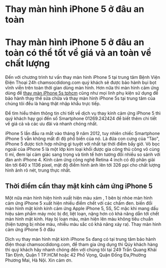 # Thay màn hình iPhone 5 ở đâu an toàn
<h1>Thay màn hình iPhone 5 ở đâu an toàn có thể tốt về giá và an toàn về chất lượng</h1>
Đến với chương trình tư vấn thay màn hình iPhone 5 tại trung tâm Bệnh Viện Điện Thoại 24h chamsocdidong.com quý khách sẽ được bảo hành bụi bọt vĩnh viễn trên toàn thời gian dùng màn hình. Hơn nữa thì màn hình cảm ứng dùng để <a href="https://chamsocdidong.com/trum-thay-man-hinh-mat-kinh-cam-ung-iphone-5-5s-gia-re-tai-hcm/">thay màn iPhone 5s tphcm</a> cũng như mọi linh phụ kiện sử dụng để bảo hành thay thế sửa chữa và thay màn hình iPhone 5s tại trung tâm của chúng tôi đều là hàng thật nhập khẩu trực tiếp.

Để tìm hiểu thêm thông tin chi tiết về dịch vụ thay kính cảm ứng iPhone 5 thì quý khách hạy gọi đến số Smartphone 01269.242424 để biết thêm chi tiết về giá cả và các ưu đãi và nhanh chóng nhất.

iPhone 5 lần đầu ra mắt vào tháng 9 năm 2012, tuy nhiên chiếc Smartphone iPhone 5 vẫn không mất đi độ phổ biến của nó. Là đứa con cưng của "Táo", iPhone 5 được tích hợp những gì tuyệt vời nhất tại thời điểm bấy giờ. Vỏ bọc ngoài của iPhone 5 là một lớp kim loại khối được gia công thủ công vô cùng tỉ mỉ, đem lại cảm giác sang trọng và tinh tế hơn tương đối nhiều so sánh với đàn anh iPhone 4. Kính cảm ứng công nghệ Retina 4 inch có độ phân giải  lên tới 640 x 1136 pixel, mật độ điểm hình ảnh lên tới 326 ppi cho chất lượng hình ảnh rõ nét, trung thực nhất.

<h2>Thời điểm cần thay mặt kính cảm ứng iPhone 5</h2>

Một nữa màn hình hiện hình xuất hiện màu xám , 1 bên bị nhòe
màn hình cảm ứng iPhone 5 xuất hiện nhiều điểm chết với các chấm đen.
biến đổi màn hình mặt kính kính cảm ứng Apple iPhone 5, 5S, 5C mặc khi mang dấu hiệu sảm phẩm máy móc bị đơ, liệt loạn, nặng hơn có khả năng dẫn tới chết màn hình mặt kính.
Hay bị loạn màu, màn hiện lên màu không tiêu chuẩn (hiện tượng bị nhòe màu, nhiễu màu sắc có khả năng xảy ra).
Thay màn hình cảm ứng iPhone 5 ở đâu

Dịch vụ thay màn hình mặt kính iPhone 5s đang có tại trung tâm bảo hành điện thoại chamsocdidong.com, để tham gia ứng dụng thì Qúy khách hàng thì quý khách hãy nhanh chóng đến với chúng tôi tại 249 Trần Quang Khải Tân Định, Quận 1 TP.HCM hoặc 42 Phố Vọng, Quận Đống Đa,Phường Phương Mai, Hà Nội. Xin cảm ơn.
